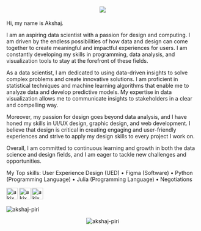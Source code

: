<h1 align="center"><img src="https://media.giphy.com/media/v1.Y2lkPTc5MGI3NjExN2VlZTE4MmNmZjQ3YTBmNzk1Mjg3OGZmZmM2MzBiYjY5YTRlNjdjYyZlcD12MV9pbnRlcm5hbF9naWZzX2dpZklkJmN0PWc/UQZSvwjoPRcmXzOEBZ/giphy.gif"></h1>

Hi, my name is Akshaj. 

I am an aspiring data scientist with a passion for design and computing. I am driven by the endless possibilities of how data and design can come together to create meaningful and impactful experiences for users. I am constantly developing my skills in programming, data analysis, and visualization tools to stay at the forefront of these fields.

As a data scientist, I am dedicated to using data-driven insights to solve complex problems and create innovative solutions. I am proficient in statistical techniques and machine learning algorithms that enable me to analyze data and develop predictive models. My expertise in data visualization allows me to communicate insights to stakeholders in a clear and compelling way.

Moreover, my passion for design goes beyond data analysis, and I have honed my skills in UI/UX design, graphic design, and web development. I believe that design is critical in creating engaging and user-friendly experiences and strive to apply my design skills to every project I work on.

Overall, I am committed to continuous learning and growth in both the data science and design fields, and I am eager to tackle new challenges and opportunities.

My Top skills: User Experience Design (UED) • Figma (Software) • Python (Programming Language) • Julia (Programming Language) • Negotiations

[linkedin]: https://www.linkedin.com/in/ajxpr
[github]: https://github.com/ajxpr
[dribbble]: https://dribbble.com/ajxpr

[<img align="left" alt="akjxpr | LinkedIn" width="30px" src="https://img.icons8.com/color/48/000000/linkedin.png" />][linkedin]
[<img align="left" alt="akjxpr | GitHub" width="30px" src="https://img.icons8.com/fluent/48/000000/github.png" />][github]
[<img align="left" alt="akjxpr | Dribbble" width="30px" src="https://img.icons8.com/fluent/48/000000/dribbble.png" />][dribbble]

<br>
<br>

<p align="left"> <img src="https://komarev.com/ghpvc/?username=ajxpr&label=visitors&color=0066FF&style=flat-square" alt="akshaj-piri" /> </p>

<p align="center"><img src="https://github-readme-streak-stats.herokuapp.com?user=ajxpr&theme=github-dark-blue" alt="akshaj-piri" /></p>

